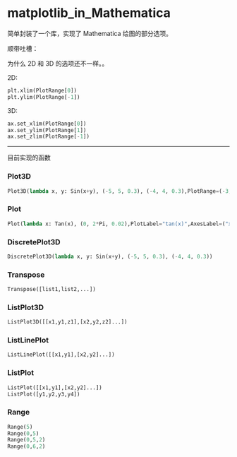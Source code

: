 # matplotlib_in_Mathematica
简单封装了一个库，实现了 Mathematica 绘图的部分选项。

顺带吐槽：

为什么 2D 和 3D 的选项还不一样。。

2D:

```Python
plt.xlim(PlotRange[0])
plt.ylim(PlotRange[-1])
```

3D:

```Python
ax.set_xlim(PlotRange[0])
ax.set_ylim(PlotRange[1])
ax.set_zlim(PlotRange[-1])
```

---

目前实现的函数

### Plot3D

```Python
Plot3D(lambda x, y: Sin(x+y), (-5, 5, 0.3), (-4, 4, 0.3),PlotRange=(-3,3),PlotLabel="Sin(x+y)",AxesLabel=("x","y","z"))
```

### Plot

```Python
Plot(lambda x: Tan(x), (0, 2*Pi, 0.02),PlotLabel="tan(x)",AxesLabel=("x", "y"),PlotRange=(-2, 2))
```

### DiscretePlot3D

```Python
DiscretePlot3D(lambda x, y: Sin(x+y), (-5, 5, 0.3), (-4, 4, 0.3))
```

### Transpose

```Python
Transpose([list1,list2,...])
```

### ListPlot3D

```Python
ListPlot3D([[x1,y1,z1],[x2,y2,z2]...])
```

### ListLinePlot

```Python
ListLinePlot([[x1,y1],[x2,y2]...])
```

### ListPlot

```Python
ListPlot([[x1,y1],[x2,y2]...])
ListPlot([y1,y2,y3,y4])
```

### Range

```Python
Range(5)
Range(0,5)
Range(0,5,2)
Range(0,6,2)
```
